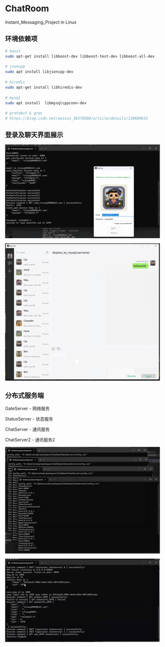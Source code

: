 # ChatRoom
Instant_Messaging_Project in Linux

## 环境依赖项
```bash
# boost
sudo apt-get install libboost-dev libboost-test-dev libboost-all-dev

# jsoncpp
sudo apt install libjsoncpp-dev

# hiredis
sudo apt-get install libhiredis-dev

# mysql
sudo apt install  libmysqlcppconn-dev

# protobuf & grpc
# https://blog.csdn.net/weixin_36378508/article/details/130600632
```

## 登录及聊天界面展示

![login](./login.png)

![chatlogin](./chatlogin.png)

## 分布式服务端

GateServer - 网络服务

StatusServer - 状态服务

ChatServer - 通讯服务

ChatServer2 - 通讯服务2

![chatlogin](./distributed_servers.png)

![communication](./communication.png)
